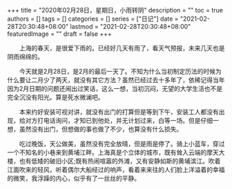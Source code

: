 +++
title = "2020年02月28日，星期日，小雨转阴"
description = ""
toc = true
authors = []
tags = []
categories = []
series = ["日记"]
date =  "2021-02-28T20:30:48+08:00"
lastmod = "2021-02-28T20:30:48+08:00"
featuredImage = ""
draft = false
+++

　　上海的春天，是很爱下雨的。已经好几天有雨了，看天气预报，未来几天也是阴雨绵绵的。

　　今天就是2月28日，是2月的最后一天了。不知为什么当初制定历法的时候为什么要让二月少了两天，就没有其它方法？虽然已经过去十多年了，依稀记得当年因为2月日期的问题还闹出过笑话，这么一想，当初沉闷，无望的大学生活也不是完全沉没有阳光。算是死水微澜吧。

　　本来约好安装可视对讲，就没有出门的打算但是等到下午，安装工人都没有出现，给对方打电话询问，才知已到他处，并无计划过来，白等一场。但是仔细一想，虽然没有出门，但想做的事也做了不少，也算没有什么损失。

　　吃过晚饭，天公做美，虽然没有完全放晴，但是雨是停了。骑上小蓝车，穿过一个不知名的小巷来到黄埔江畔。上海真是个立体的城市，既有耸入云端的摩天大楼，也有低矮的破旧小区;既有热闹喧嚣的外滩，又有安静如斯的黄埔滨江。吹着江面吹来的轻风，听着偶尔大船经过的响声，看着来来往的人们脸上洋溢着的幸福的微笑，我浮躁的内心，似乎有了一丝丝的平静。